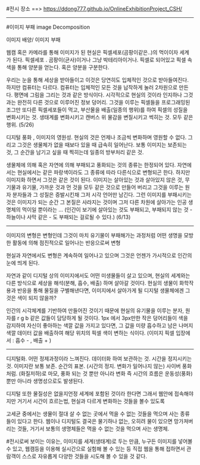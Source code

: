 #전시 장소
==> https://ddong777.github.io/OnlineExhibitionProject_CSH/

----------------------------------------------------------------------

#이미지 부패 image Decomposition

이미지 배양/ 이미지 부패

웹캠 혹은 카메라를 통해 이미지가 된 현실은 픽셀세포(곰팡이같은..)의 먹이이자 세계가 된다.
픽셀세포 . 곰팡이(균사)이거나 그냥 박테리아이거나. 픽셀로 되어있고 픽셀 속 색을 통해 양분을 얻는다. 혹은 양분을 구분한다.

우리는 눈을 통해 세상을 받아들이고 이것은 당연히도 입체적인 것으로 받아들여진다. 하지만 컴퓨터는 다르다. 컴퓨터는 입체적인 모든 것을 납작하게 눌러 2차원으로 만든다. 평면에 그림을 그리는 것과 같은 방식이다. 시각적으로 현실의 것이라 인지하나 그것과는 완전히 다른 것으로 이루어진 정보 덩어리. 그것을 이루는 픽셀들을 프로그래밍된 조그만 또다른 픽셀세포들이 먹고, 부산물을 배출(일종의 행위)를 하여 픽셀의 성질을 변화시키는 것. 생태계를 변화시키고 캔버스 위 물감을 변질시키고 썩히는 것. 모두 같은 행위. (5/26)

디지털 풍화 , 이미지의 영원성. 현실의 것은 언제나 조금씩 변화하며 영원할 수 없다. 그리고 그것은 생물체가 없을 때보다 있을 때 급속히 일어난다. 보통 이미지는 보존되는 것, 그 순간을 남기고 싶을 때 찍히는데 일종의 방부처리 같은 것.

생물체에 의해 혹은 자연에 의해 부패되고 풍화되는 것의 종류는 한정되어 있다. 자연에서는 현실에서는 같은 파랑색이라도 그 종류에 따라 다른식으로 변형되곤 한다.  하지만 이미지화 하면서 그것은 같은 것이 된다. 이미지는 살아있는 것과 살아있지 않은 것, 무기물과 유기물, 가까운 것과 먼 것을 모두 같은 것으로 만들어 버리고 그것을 이루는 원자 분자들과 그 성질은 증발시킨채 그저 시각 언어만 남긴다. 그런 이미지를 부패시키는 것은 이미지가 되는 순간 그 본질은 사라지는 것이며 그저 다른 차원에 살아가는 인공 생명체의 먹이일 뿐이라는 … (인간이 보기에 살아있는 것도 부패되고, 부패되지 않는 것 - 하늘이나 사막 같은 - 도 부패되는 걸로될 수 있다.) (6/13)

----------------------------------------------------------------------

이미지의 변형은 변형인데 그것이 마치 유기물이 부패해가는 과정처럼
어떤 생명을 모방한 활동에 의해 점진적으로 일어나는 반응으로써 변형

현실과 자연에서도 변형은 계속하여 일어나고 있으며 그것은 언젠가 가시적으로 인간의 눈에 띄게 된다.

자연과 같이 디지털 상의 이미지에서도 어떤 미생물들이 살고 있으며, 현실의 세계와는 다른 방식으로 세상을 해석(분해, 흡수, 배출) 하며 살아갈 것이다. 현실의 생물이 화학작용과 반응을 통해 물질을 구별해낸다면, 이미지에서 살아가게 될 디지털 생물체에겐 그것은 색이 되지 않을까?

인간의 시각체계를 기반하여 만들어진 것이기 때문에 현실의 유기물을 이루는 분자, 원자를 r g b 같은 값들이 담당하게 될 것이다. 1px 에서 3px만한 작은 덩어리들이 색을 감지하여 자신이 좋아하는 색깔 값을 가지고 있다면, 그 값을 미량 흡수하고 남은 나머지 색깔 데이터 값을 배출하여 해당 위치의 픽셀 색이 변하는 식이다. (이미지 픽셀 입장에서 : 흡수 - , 배출 + )

----------------------------------------------------------------------

디지털화. 어떤 정제과정이라 느껴진다. 데이터화 하여 보관하는 것. 시간을 정지시키는 것.
이미지란 보통 보존. 순간의 표본. (시간의 정지. 변화가 일어나지 않는)
사이버 풍화처럼. (화질저하)로 마모, 풍화 되는 것 뿐만 아니라 변화 즉 시간의 흐름은 운동성(풍화) 뿐만 아니라 생명성으로도 발생된다.

디지털 또한 물질성은 없을지언정 세계에 포함된 것이라 한다면
그래서 웹안에 접속해야지만 거기서 시간이 흐르는법, 현실과 다르게 변화하는 것들을 볼수 있도록

고세균 중에서는 생물이 절대 살 수 없는 곳에서 먹을 수 없는 것들을 먹으며 사는 종류들이 있다고 한다. 웹이나 디지털도 결국은 물기하나 없는, 오히려 물이 있으면 망가져버리는 것들, 거기서 보통의 생명체들은 먹을 수 없는 것을 먹으며 사는 생명체.



#전시로써 보이는 이유는,
이미지를 세계(생태계)로 두는 만큼, 누구든 이미지를 넣어볼 수 있고, 웹캠등을 이용해 실시간으로 실험해 볼 수 있는 등 직접 웹을 통해 접하면서 관람객이 스스로 자유롭게 다양한 것들을 시도해 볼 수 있을 것 같다.
